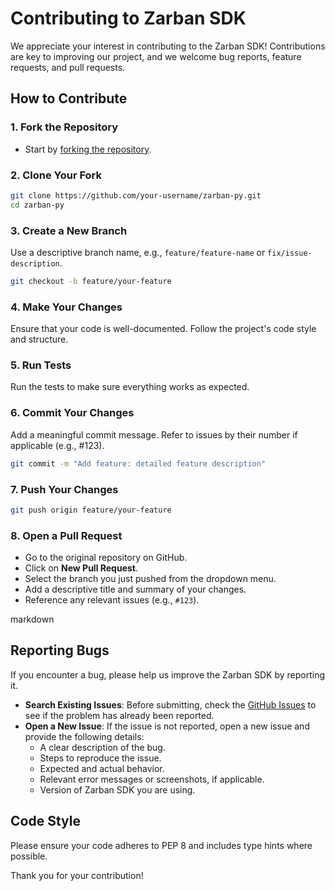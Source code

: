 # Contributing to Zarban SDK

We appreciate your interest in contributing to the Zarban SDK! Contributions are key to improving our project, and we welcome bug reports, feature requests, and pull requests.

## How to Contribute

### 1. Fork the Repository

- Start by [forking the repository](https://github.com/zarbanio/zarban-py/fork).

### 2. Clone Your Fork

```bash
git clone https://github.com/your-username/zarban-py.git
cd zarban-py
```

### 3. Create a New Branch

Use a descriptive branch name, e.g., `feature/feature-name` or `fix/issue-description`.

```bash
git checkout -b feature/your-feature
```

### 4. Make Your Changes

Ensure that your code is well-documented.
Follow the project's code style and structure.

### 5. Run Tests

Run the tests to make sure everything works as expected.

### 6. Commit Your Changes

Add a meaningful commit message. Refer to issues by their number if applicable (e.g., #123).

```bash
git commit -m "Add feature: detailed feature description"
```

### 7. Push Your Changes

```bash
git push origin feature/your-feature
```

### 8. Open a Pull Request

- Go to the original repository on GitHub.
- Click on **New Pull Request**.
- Select the branch you just pushed from the dropdown menu.
- Add a descriptive title and summary of your changes.
- Reference any relevant issues (e.g., `#123`).

markdown

## Reporting Bugs

If you encounter a bug, please help us improve the Zarban SDK by reporting it.

- **Search Existing Issues**: Before submitting, check the [GitHub Issues](https://github.com/zarbanio/zarban-py/issues) to see if the problem has already been reported.
- **Open a New Issue**: If the issue is not reported, open a new issue and provide the following details:
  - A clear description of the bug.
  - Steps to reproduce the issue.
  - Expected and actual behavior.
  - Relevant error messages or screenshots, if applicable.
  - Version of Zarban SDK you are using.

## Code Style

Please ensure your code adheres to PEP 8 and includes type hints where possible.

Thank you for your contribution!
